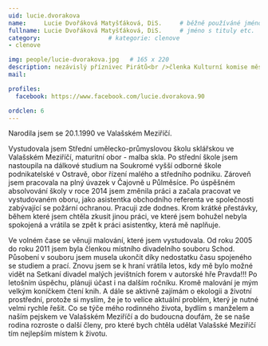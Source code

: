 ```yaml
---
uid: lucie.dvorakova
name:     Lucie Dvořáková Matyšťáková, DiS.  	# běžně používáné jméno
fullname: Lucie Dvořáková Matyšťáková, DiS.  	# jméno s tituly etc.
category:                   # kategorie: clenove
- clenove

img: people/lucie-dvorakova.jpg   # 165 x 220
description: nezávislý příznivec Pirátů<br />členka Kulturní komise města VM # kratký popis, max 160 znaků
mail:

profiles:
  facebook: https://www.facebook.com/lucie.dvorakova.90

ordclen: 6
---
```


Narodila jsem se 20.1.1990 ve Valašském Meziříčí.

Vystudovala jsem Střední umělecko-průmyslovou školu sklářskou ve Valašském Meziříčí, maturitní obor - malba skla. Po střední škole jsem nastoupila na dálkové studium na Soukromé vyšší odborné škole podnikatelské v Ostravě, obor řízení malého a středního podniku. Zároveň jsem pracovala na plný úvazek v Čajovně u Půlměsíce. Po úspěšném absolvování školy v roce 2014 jsem změnila práci a začala pracovat ve vystudovaném oboru, jako asistentka obchodního referenta ve společnosti zabývající se požární ochranou. Pracuji zde dodnes. Krom krátké přestávky, během které jsem chtěla zkusit jinou práci, ve které jsem bohužel nebyla spokojená a vrátila se zpět k práci asistentky, která mě naplňuje.

Ve volném čase se věnuji malování, které jsem vystudovala. Od roku 2005 do roku 2011 jsem byla členkou místního divadelního souboru Schod. Působení v souboru jsem musela ukončit díky nedostatku času spojeného se studiem a prací. Znovu jsem se k hraní vrátila letos, kdy mě bylo možné vidět na Setkaní divadel malých jevištních forem v autorské hře Pravda!!! Po letošním úspěchu, plánuji účast i na dalším ročníku. Kromě malování je mým velkým koníčkem čtení knih. A dále se aktivně zajímám o ekologii a životní prostřední, protože si myslím, že je to velice aktuální problém, který je nutné velmi rychle řešit. Co se týče mého rodinného života, bydlím s manželem a naším pejskem ve Valašském Meziříčí a do budoucna doufám, že se naše rodina rozroste o další členy, pro které bych chtěla udělat Valašské Meziříčí tím nejlepším místem k životu. 
